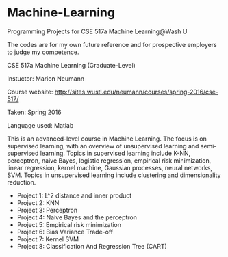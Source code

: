 # Machine-Learning
Programming Projects for CSE 517a Machine Learning@Wash U

The codes are for my own future reference and for prospective employers to judge my competence. 

CSE 517a Machine Learning (Graduate-Level)

Instuctor: Marion Neumann

Course website: http://sites.wustl.edu/neumann/courses/spring-2016/cse-517/

Taken: Spring 2016

Language used: Matlab

This is an advanced-level course in Machine Learning. The focus is on supervised learning, with an overview of unsupervised learning and semi-supervised learning. Topics in supervised learning include K-NN, perceptron, naive Bayes, logistic regression, empirical risk minimization, linear regression, kernel machine, Gaussian processes, neural networks, SVM. Topics in unsupervised learning include clustering and dimensionality reduction.

  - Project 1: L^2 distance and inner product
  - Project 2: KNN
  - Project 3: Perceptron
  - Project 4: Naive Bayes and the perceptron
  - Project 5: Empirical risk minimization
  - Project 6: Bias Variance Trade-off
  - Project 7: Kernel SVM
  - Project 8: Classification And Regression Tree (CART)
